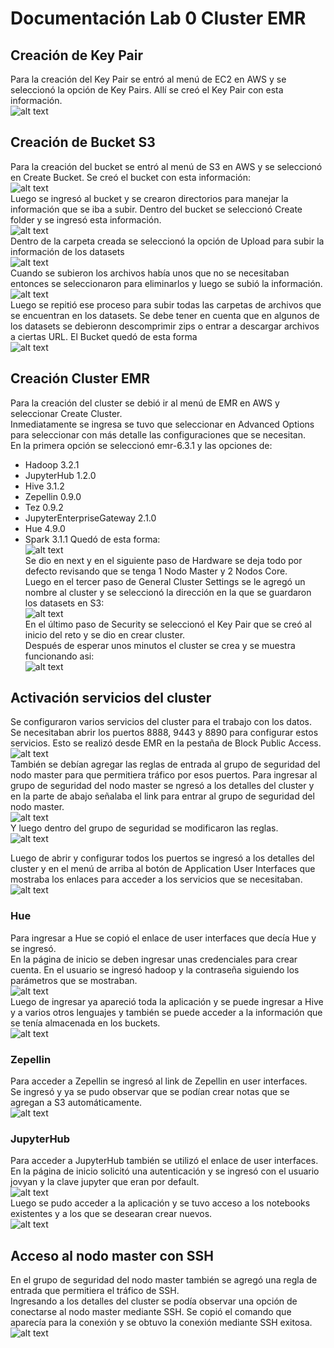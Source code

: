 # Documentación Lab 0 Cluster EMR

## Creación de Key Pair
Para la creación del Key Pair se entró al menú de EC2 en AWS y se seleccionó la opción de Key Pairs.
Allí se creó el Key Pair con esta información.  
![alt text](/BigData/Lab0/img/keypair_creation.jpg "keypair")

## Creación de Bucket S3
Para la creación del bucket se entró al menú de S3 en AWS y se seleccionó en Create Bucket. Se creó el bucket con esta información:  
![alt text](/BigData/Lab0/img/bucket_creation.jpg "bucket")  
Luego se ingresó al bucket y se crearon directorios para manejar la información que se iba a subir. Dentro del bucket se seleccionó Create folder y se ingresó esta información.  
![alt text](/BigData/Lab0/img/bucket_folder_raw.jpg "folderraw")  
Dentro de la carpeta creada se seleccionó la opción de Upload para subir la información de los datasets  
![alt text](/BigData/Lab0/img/upload.jpg "upload")  
Cuando se subieron los archivos había unos que no se necesitaban entonces se seleccionaron para eliminarlos y luego se subió la información.  
![alt text](/BigData/Lab0/img/upload_opts.jpg "uploadopts")  
Luego se repitió ese proceso para subir todas las carpetas de archivos que se encuentran en los datasets. Se debe tener en cuenta que en algunos de los datasets se debieronn descomprimir zips o entrar a descargar archivos a ciertas URL.
El Bucket quedó de esta forma  
![alt text](/BigData/Lab0/img/bucket_raw.jpg "bucketraw")  

## Creación Cluster EMR
Para la creación del cluster se debió ir al menú de EMR en AWS y seleccionar Create Cluster.  
Inmediatamente se ingresa se tuvo que seleccionar en Advanced Options para seleccionar con más detalle las configuraciones que se necesitan.   
En la primera opción se seleccionó emr-6.3.1 y las opciones de: 
- Hadoop 3.2.1
- JupyterHub 1.2.0
- Hive 3.1.2
- Zepellin 0.9.0
- Tez 0.9.2
- JupyterEnterpriseGateway 2.1.0
- Hue 4.9.0
- Spark 3.1.1
Quedó de esta forma:  
![alt text](/BigData/Lab0/img/emr-1.jpg "emr1")  
Se dio en next y en el siguiente paso de Hardware se deja todo por defecto revisando que se tenga 1 Nodo Master y 2 Nodos Core.  
Luego en el tercer paso de General Cluster Settings se le agregó un nombre al cluster y se seleccionó la dirección en la que se guardaron los datasets en S3:  
![alt text](/BigData/Lab0/img/emr-2.jpg "emr2")  
En el último paso de Security se seleccionó el Key Pair que se creó al inicio del reto y se dio en crear cluster.  
Después de esperar unos minutos el cluster se crea y se muestra funcionando asi:  
![alt text](/BigData/Lab0/img/cluster_oka.jpg "clusterok")  

## Activación servicios del cluster
Se configuraron varios servicios del cluster para el trabajo con los datos.  
Se necesitaban abrir los puertos 8888, 9443 y 8890 para configurar estos servicios. Esto se realizó desde EMR en la pestaña de Block Public Access.  
![alt text](/BigData/Lab0/img/blockaccessemr.jpg "baccesemr")  
También se debían agregar las reglas de entrada al grupo de seguridad del nodo master para que permitiera tráfico por esos puertos. Para ingresar al grupo de seguridad del nodo master se ngresó a los detalles del cluster y en la parte de abajo señalaba el link para entrar al grupo de seguridad del nodo master.  
![alt text](/BigData/Lab0/img/cluster_info.jpg "clusterinfo")  
Y luego dentro del grupo de seguridad se modificaron las reglas.  
![alt text](/BigData/Lab0/img/security_master.jpg "securitymaster")  

Luego de abrir y configurar todos los puertos se ingresó a los detalles del cluster y en el menú de arriba al botón de Application User Interfaces que mostraba los enlaces para acceder a los servicios que se necesitaban.  
![alt text](/BigData/Lab0/img/user_interfaces.jpg "userinterfaces")  

### Hue
Para ingresar a Hue se copió el enlace de user interfaces que decía Hue y se ingresó.  
En la página de inicio se deben ingresar unas credenciales para crear cuenta. En el usuario se ingresó hadoop y la contraseña siguiendo los parámetros que se mostraban.  
![alt text](/BigData/Lab0/img/login_hue.jpg "loginhue")  
Luego de ingresar ya apareció toda la aplicación y se puede ingresar a Hive y a varios otros lenguajes y también se puede acceder a la información que se tenía almacenada en los buckets.  
![alt text](/BigData/Lab0/img/hue_ok.jpg "hueok")  

### Zepellin
Para acceder a Zepellin se ingresó al link de Zepellin en user interfaces.  
Se ingresó y ya se pudo observar que se podían crear notas que se agregan a S3 automáticamente.  
![alt text](/BigData/Lab0/img/zepellin_ok.jpg "zepellinok")  

### JupyterHub
Para acceder a JupyterHub también se utilizó el enlace de user interfaces.  
En la página de inicio solicitó una autenticación y se ingresó con el usuario jovyan y la clave jupyter que eran por default.  
![alt text](/BigData/Lab0/img/jupyterhub_login.jpg "jupyterhublogin")  
Luego se pudo acceder a la aplicación y se tuvo acceso a los notebooks existentes y a los que se desearan crear nuevos.  
![alt text](/BigData/Lab0/img/jupyterhub_ok.jpg "jupyterhuboka")  

## Acceso al nodo master con SSH
En el grupo de seguridad del nodo master también se agregó una regla de entrada que permitiera el tráfico de SSH.  
Ingresando a los detalles del cluster se podía observar una opción de conectarse al nodo master mediante SSH. Se copió el comando que aparecía para la conexión y se obtuvo la conexión mediante SSH exitosa.  
![alt text](/BigData/Lab0/img/ssh_master.jpg "sshmaster")  